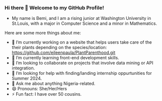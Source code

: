 ### Hi there 👋 Welcome to my GitHub Profile!


* My name is Bemi, and I am a rising junior at Washington University in St.Louis, with a major in Computer Science and a minor in Mathematics.

Here are some more things about me:

- 🔭 I’m currently working on a website that helps users take care of the their plants depending on the species/location: https://github.com/eileenpaula/PlantParenthood.git
- 🌱 I’m currently learning front-end development skills.
- 👯 I’m looking to collaborate on projects that involve data mining or API integration.
- 🤔 I’m looking for help with finding/landing internship oppurtunities for Summer 2024.
- 💬 Ask me about anything Nigeria-related.
- 😄 Pronouns: She/Her/Hers
- ⚡ Fun fact: I have over 50 cousins.
